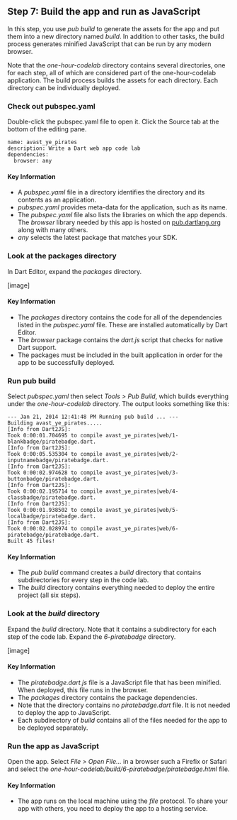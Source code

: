 Step 7: Build the app and run as JavaScript
------

In this step, you use *pub build* to generate the assets for the app and put them into a new directory named *build*. In addition to other tasks, the build process generates minified JavaScript that can be run by any modern browser.

Note that the *one-hour-codelab* directory contains several directories, one for each step, all of which are considered part of the one-hour-codelab application. The build process builds the assets for each directory. Each directory can be individually deployed.

### Check out pubspec.yaml

Double-click the pubspec.yaml file to open it. Click the Source tab at the bottom of the editing pane.

    name: avast_ye_pirates
    description: Write a Dart web app code lab
    dependencies:
      browser: any

#### Key Information

* A *pubspec.yaml* file in a directory identifies the directory and its contents as an application.
* *pubspec.yaml* provides meta-data for the application, such as its name.
* The *pubspec.yaml* file also lists the libraries on which the app depends. The *browser* library needed by this app is hosted on [pub.dartlang.org](https://pub.dartlang.org/) along with many others.
* *any* selects the latest package that matches your SDK.

### Look at the packages directory

In Dart Editor, expand the *packages* directory.

[image]

####  Key Information

* The *packages* directory contains the code for all of the dependencies listed in the *pubspec.yaml* file. These are installed automatically by Dart Editor.
* The *browser* package contains the *dart.js* script that checks for native Dart support.
* The packages must be included in the built application in order for the app to be successfully deployed.

### Run pub build

Select *pubspec.yaml* then select *Tools > Pub Build*, which builds everything under the *one-hour-codelab* directory. The output looks something like this:

    --- Jan 21, 2014 12:41:48 PM Running pub build ... ---
    Building avast_ye_pirates.....
    [Info from Dart2JS]:
    Took 0:00:01.704695 to compile avast_ye_pirates|web/1-blankbadge/piratebadge.dart.
    [Info from Dart2JS]:
    Took 0:00:05.535304 to compile avast_ye_pirates|web/2-inputnamebadge/piratebadge.dart.
    [Info from Dart2JS]:
    Took 0:00:02.974628 to compile avast_ye_pirates|web/3-buttonbadge/piratebadge.dart.
    [Info from Dart2JS]:
    Took 0:00:02.195714 to compile avast_ye_pirates|web/4-classbadge/piratebadge.dart.
    [Info from Dart2JS]:
    Took 0:00:01.938502 to compile avast_ye_pirates|web/5-localbadge/piratebadge.dart.
    [Info from Dart2JS]:
    Took 0:00:02.028974 to compile avast_ye_pirates|web/6-piratebadge/piratebadge.dart.
    Built 45 files!

#### Key Information

* The *pub build* command creates a *build* directory that contains subdirectories for every step in the code lab.
* The *build* directory contains everything needed to deploy the entire project (all six steps).

### Look at the *build* directory

Expand the *build* directory. Note that it contains a subdirectory for each step of the code lab. Expand the *6-piratebadge* directory.

[image]

#### Key Information

* The *piratebadge.dart.js* file is a JavaScript file that has been minified. When deployed, this file runs in the browser.
* The *packages* directory contains the package dependencies.
* Note that the directory contains no *piratebadge.dart* file. It is not needed to deploy the app to JavaScript.
* Each subdirectory of *build* contains all of the files needed for the app to be deployed separately.

### Run the app as JavaScript

Open the app. Select *File > Open File…* in a browser such a Firefix or Safari and select the *one-hour-codelab/build/6-piratebadge/piratebadge.html* file.

#### Key Information

* The app runs on the local machine using the *file* protocol. To share your app with others, you need to deploy the app to a hosting service.
